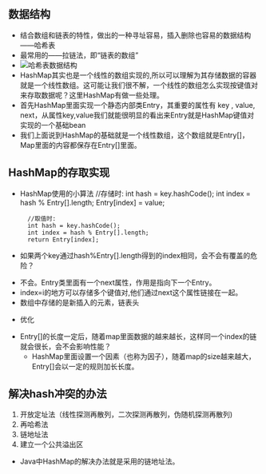## 数据结构

- 结合数组和链表的特性，做出的一种寻址容易，插入删除也容易的数据结构——哈希表
- 最常用的——拉链法，即“链表的数组”
- ![哈希表数据结构](http://i.imgur.com/i8wqylC.png)
- HashMap其实也是一个线性的数组实现的,所以可以理解为其存储数据的容器就是一个线性数组。这可能让我们很不解，一个线性的数组怎么实现按键值对来存取数据呢？这里HashMap有做一些处理。
- 首先HashMap里面实现一个静态内部类Entry，其重要的属性有 key , value, next，从属性key,value我们就能很明显的看出来Entry就是HashMap键值对实现的一个基础bean
- 我们上面说到HashMap的基础就是一个线性数组，这个数组就是Entry[]，Map里面的内容都保存在Entry[]里面。

## HashMap的存取实现
- HashMap使用的小算法
		//存储时:
		int hash = key.hashCode();
		int index = hash % Entry[].length;
		Entry[index] = value;
		
		//取值时:
		int hash = key.hashCode();
		int index = hash % Entry[].length;
		return Entry[index];
- 如果两个key通过hash%Entry[].length得到的index相同，会不会有覆盖的危险？
 + 不会。Entry类里面有一个next属性，作用是指向下一个Entry。
 + index=i的地方可以存储多个键值对,他们通过next这个属性链接在一起。
 + 数组中存储的是新插入的元素，链表头
- 优化
 + Entry[]的长度一定后，随着map里面数据的越来越长，这样同一个index的链就会很长，会不会影响性能？
   - HashMap里面设置一个因素（也称为因子），随着map的size越来越大，Entry[]会以一定的规则加长长度。

## 解决hash冲突的办法

1. 开放定址法（线性探测再散列，二次探测再散列，伪随机探测再散列)
2. 再哈希法
3. 链地址法
4. 建立一个公共溢出区
- Java中HashMap的解决办法就是采用的链地址法。



